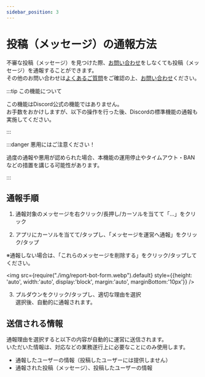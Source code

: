 ```yaml
---
sidebar_position: 3
---
```


# 投稿（メッセージ）の通報方法

不審な投稿（メッセージ）を見つけた際、[お問い合わせ](./inquiry-support.md)をしなくても投稿（メッセージ）を通報することができます。   
その他のお問い合わせは[よくあるご質問](./qa-faq.md)をご確認の上、[お問い合わせ](./inquiry-support.md)ください。

:::tip この機能について

この機能はDiscord公式の機能ではありません。   
お手数をおかけしますが、以下の操作を行った後、Discordの標準機能の通報も実施してください。

:::

:::danger 悪用にはご注意ください！

過度の通報や悪用が認められた場合、本機能の運用停止やタイムアウト・BANなどの措置を講じる可能性があります。

:::

## 通報手順

1. 通報対象のメッセージを右クリック/長押し/カーソルを当てて「…」をクリック

2. アプリにカーソルを当てて/タップし、「メッセージを運営へ通報」をクリック/タップ   

※通報しない場合は、「これらのメッセージを削除する」をクリック/タップしてください。

<img src={require("./img/report-bot-form.webp").default}
     style={{height: 'auto', width:'auto', display:'block', margin:'auto', marginBottom:'10px'}} />

3. プルダウンをクリック/タップし、適切な理由を選択   
   選択後、自動的に通報されます。

## 送信される情報

通報理由を選択すると以下の内容が自動的に運営に送信されます。   
いただいた情報は、対応などの業務遂行上に必要なことにのみ使用します。

* 通報したユーザーの情報（投稿したユーザーには提供しません）
* 通報された投稿（メッセージ）、投稿したユーザーの情報

